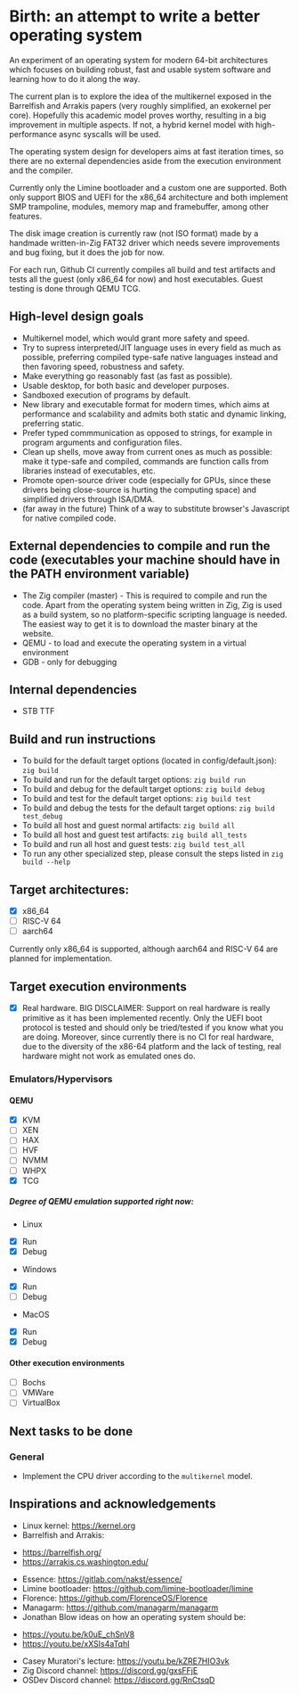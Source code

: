 # Birth: an attempt to write a better operating system

An experiment of an operating system for modern 64-bit architectures which focuses on building robust, fast and usable system software and learning how to do it along the way.

The current plan is to explore the idea of the multikernel exposed in the Barrelfish and Arrakis papers (very roughly simplified, an exokernel per core). Hopefully this academic model proves worthy, resulting in a big improvement in multiple aspects. If not, a hybrid kernel model with high-performance async syscalls will be used.

The operating system design for developers aims at fast iteration times, so there are no external dependencies aside from the execution environment and the compiler.

Currently only the Limine bootloader and a custom one are supported. Both only support BIOS and UEFI for the x86_64 architecture and both implement SMP trampoline, modules, memory map and framebuffer, among other features.

The disk image creation is currently raw (not ISO format) made by a handmade written-in-Zig FAT32 driver which needs severe improvements and bug fixing, but it does the job for now.

For each run, Github CI currently compiles all build and test artifacts and tests all the guest (only x86_64 for now) and host executables. Guest testing is done through QEMU TCG.

## High-level design goals

- Multikernel model, which would grant more safety and speed.
- Try to supress interpreted/JIT language uses in every field as much as possible, preferring compiled type-safe native languages instead and then favoring speed, robustness and safety.
- Make everything go reasonably fast (as fast as possible).
- Usable desktop, for both basic and developer purposes.
- Sandboxed execution of programs by default.
- New library and executable format for modern times, which aims at performance and scalability and admits both static and dynamic linking, preferring static.
- Prefer typed commmunication as opposed to strings, for example in program arguments and configuration files.
- Clean up shells, move away from current ones as much as possible: make it type-safe and compiled, commands are function calls from libraries instead of executables, etc.
- Promote open-source driver code (especially for GPUs, since these drivers being close-source is hurting the computing space) and simplified drivers through ISA/DMA.
- (far away in the future) Think of a way to substitute browser's Javascript for native compiled code.

## External dependencies to compile and run the code (executables your machine should have in the PATH environment variable)

* The Zig compiler (master) - This is required to compile and run the code. Apart from the operating system being written in Zig, Zig is used as a build system, so no platform-specific scripting language is needed. The easiest way to get it is to download the master binary at the website.
* QEMU - to load and execute the operating system in a virtual environment
* GDB - only for debugging

## Internal dependencies

* STB TTF

## Build and run instructions

- To build for the default target options (located in config/default.json): `zig build`
- To build and run for the default target options: `zig build run`
- To build and debug for the default target options: `zig build debug`
- To build and test for the default target options: `zig build test`
- To build and debug the tests for the default target options: `zig build test_debug`
- To build all host and guest normal artifacts: `zig build all`
- To build all host and guest test artifacts: `zig build all_tests`
- To build and run all host and guest tests: `zig build test_all`
- To run any other specialized step, please consult the steps listed in `zig build --help`

## Target architectures:

- [x] x86_64
- [ ] RISC-V 64
- [ ] aarch64

Currently only x86_64 is supported, although aarch64 and RISC-V 64 are planned for implementation.

## Target execution environments

- [x] Real hardware. BIG DISCLAIMER: Support on real hardware is really primitive as it has been implemented recently. Only the UEFI boot protocol is tested and should only be tried/tested if you know what you are doing. Moreover, since currently there is no CI for real hardware, due to the diversity of the x86-64 platform and the lack of testing, real hardware might not work as emulated ones do.

### Emulators/Hypervisors

#### QEMU
  - [x] KVM
  - [ ] XEN
  - [ ] HAX
  - [ ] HVF
  - [ ] NVMM
  - [ ] WHPX
  - [x] TCG

##### Degree of QEMU emulation supported right now:

- Linux

* [x] Run
* [x] Debug

- Windows

* [x] Run
* [ ] Debug

- MacOS

* [x] Run
* [x] Debug

#### Other execution environments

- [ ] Bochs
- [ ] VMWare
- [ ] VirtualBox

## Next tasks to be done

### General

* Implement the CPU driver according to the `multikernel` model.

## Inspirations and acknowledgements

- Linux kernel: https://kernel.org
- Barrelfish and Arrakis:
* https://barrelfish.org/
* https://arrakis.cs.washington.edu/
- Essence: https://gitlab.com/nakst/essence/
- Limine bootloader: https://github.com/limine-bootloader/limine
- Florence: https://github.com/FlorenceOS/Florence
- Managarm: https://github.com/managarm/managarm
- Jonathan Blow ideas on how an operating system should be:
* https://youtu.be/k0uE_chSnV8
* https://youtu.be/xXSIs4aTqhI
- Casey Muratori's lecture: https://youtu.be/kZRE7HIO3vk
- Zig Discord channel: https://discord.gg/gxsFFjE
- OSDev Discord channel: https://discord.gg/RnCtsqD
